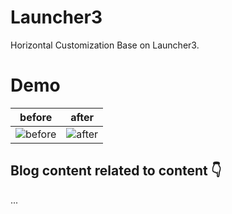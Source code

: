 # Launcher3
Horizontal Customization Base on Launcher3.

# Demo
before                     |  after
:-------------------------:|:-------------------------:
![before](https://github.com/toeii/Launcher3/blob/master/images/launcher_demo_1.gif)   |  ![after](https://github.com/toeii/Launcher3/blob/master/images/launcher_demo_2.gif)

## Blog content related to content 👇

...
